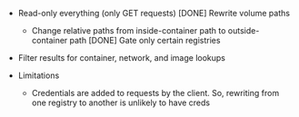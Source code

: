 - Read-only everything (only GET requests)
[DONE] Rewrite volume paths
  - Change relative paths from inside-container path to outside-container path
[DONE] Gate only certain registries
- Filter results for container, network, and image lookups


- Limitations
  - Credentials are added to requests by the client. So, rewriting from one registry to another is unlikely to have creds